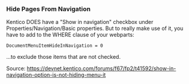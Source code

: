 ### Hide Pages From Navigation

Kentico DOES have a "Show in navigation" checkbox under Properties/Navigation/Basic properties. But to really make use of it, you have to add to the WHERE clause of your webparts:
```
DocumentMenuItemHideInNavigation = 0
```
...to exclude those items that are not checked.

Source: https://devnet.kentico.com/forums/f67/fp2/t41592/show-in-navigation-option-is-not-hiding-menu-it
